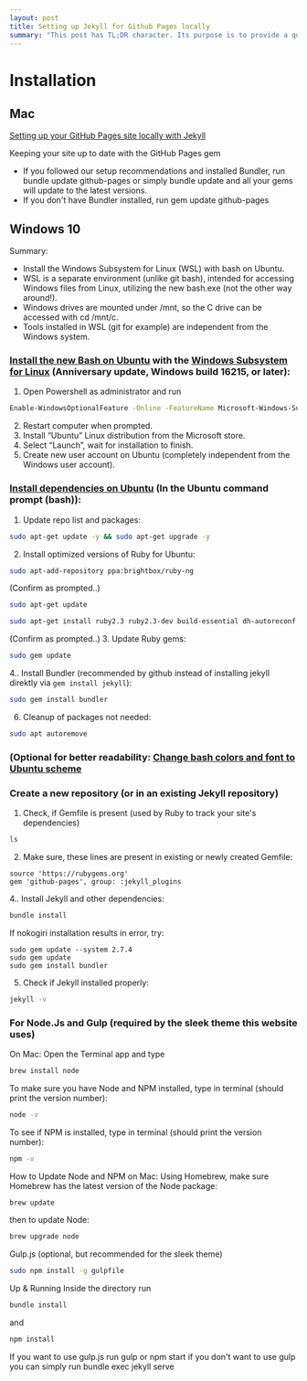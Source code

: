 ```yaml
---
layout: post
title: Setting up Jekyll for Github Pages locally
summary: "This post has TL;DR character. Its purpose is to provide a quick 'how to' reference, which might be useful to others. No jokes or funny stories."
---
```


# Installation
## Mac
[Setting up your GitHub Pages site locally with Jekyll](https://help.github.com/articles/setting-up-your-github-pages-site-locally-with-jekyll/ "Official Github documentation")

Keeping your site up to date with the GitHub Pages gem
- If you followed our setup recommendations and installed Bundler, run bundle update github-pages or simply bundle update and all your gems will update to the latest versions.
- If you don't have Bundler installed, run gem update github-pages

## Windows 10
Summary: 
- Install the Windows Subsystem for Linux (WSL) with bash on Ubuntu. 
- WSL is a separate environment (unlike git bash), intended for accessing Windows files from Linux, utilizing the new bash.exe (not the other way around!).
- Windows drives are mounted under /mnt, so the C drive can be accessed with cd /mnt/c.
- Tools installed in WSL (git for example) are independent from the Windows system.

### [Install the new Bash on Ubuntu](https://docs.microsoft.com/en-us/windows/wsl/install-win10) with the [Windows Subsystem for Linux](https://docs.microsoft.com/en-us/windows/wsl/install-win10) (Anniversary update, Windows build 16215, or later): 
1. Open Powershell as administrator and run 
  ```bash
  Enable-WindowsOptionalFeature -Online -FeatureName Microsoft-Windows-Subsystem-Linux
  ```
2. Restart computer when prompted.
  2. Install “Ubuntu” Linux distribution from the Microsoft store.
  2. Select “Launch”, wait for installation to finish.
  2. Create new user account on Ubuntu (completely independent from the Windows user account).

### [Install dependencies on Ubuntu](https://jekyllrb.com/docs/windows/#installation) (In the Ubuntu command prompt (bash)):
1. Update repo list and packages: 
```bash
sudo apt-get update -y && sudo apt-get upgrade -y
```
2. Install optimized versions of Ruby for Ubuntu:
```bash
sudo apt-add-repository ppa:brightbox/ruby-ng
```
(Confirm as prompted..)
```bash
sudo apt-get update
```
```bash
sudo apt-get install ruby2.3 ruby2.3-dev build-essential dh-autoreconf
```
(Confirm as prompted..)
3. Update Ruby gems:
```bash
sudo gem update
```
4.. Install Bundler (recommended by github instead of installing jekyll direktly via `gem install jekyll`):
```bash
sudo gem install bundler
```
6. Cleanup of packages not needed:
```bash
sudo apt autoremove
```
### (Optional for better readability: [Change bash colors and font to Ubuntu scheme](https://medium.com/@jgarijogarde/make-bash-on-ubuntu-on-windows-10-look-like-the-ubuntu-terminal-f7566008c5c2)

### Create a new repository (or in an existing Jekyll repository)
1. Check, if Gemfile is present (used by Ruby to track your site's dependencies)
```bash
ls
```

2. Make sure, these lines are present in existing or newly created Gemfile:
```
source 'https://rubygems.org'
gem 'github-pages', group: :jekyll_plugins
```

4.. Install Jekyll and other dependencies:
```bash
bundle install
```
If nokogiri installation results in error, try:
```
sudo gem update --system 2.7.4
sudo gem update
sudo gem install bundler
```

5. Check if Jekyll installed properly:
```bash
jekyll -v
```


### For Node.Js and Gulp (required by the sleek theme this website uses)
On Mac:
Open the Terminal app and type 
```bash
brew install node
```
To make sure you have Node and NPM installed, type in terminal (should print the version number):
```bash 
node -v
```
To see if NPM is installed, type in terminal (should print the version number): 
```bash
npm -v 
```

How to Update Node and NPM on Mac:
Using Homebrew, make sure Homebrew has the latest version of the Node package:
```bash
brew update
```
then to update Node:
```bash
brew upgrade node
```

Gulp.js (optional, but recommended for the sleek theme)
```bash
sudo npm install -g gulpfile
```

Up & Running
Inside the directory run 
```bash
bundle install
``` 
and 
```bash
npm install
```
If you want to use gulp.js run gulp or npm start
if you don't want to use gulp you can simply run bundle exec jekyll serve

